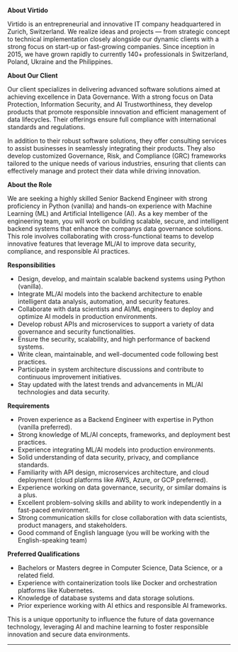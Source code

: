 **About Virtido**

Virtido is an entrepreneurial and innovative IT company headquartered in
Zurich, Switzerland. We realize ideas and projects — from strategic concept to
technical implementation closely alongside our dynamic clients with a strong
focus on start-up or fast-growing companies. Since inception in 2015, we have
grown rapidly to currently 140+ professionals in Switzerland, Poland, Ukraine
and the Philippines.

**About Our Client**

Our client specializes in delivering advanced software solutions aimed at
achieving excellence in Data Governance. With a strong focus on Data
Protection, Information Security, and AI Trustworthiness, they develop
products that promote responsible innovation and efficient management of data
lifecycles. Their offerings ensure full compliance with international
standards and regulations.

In addition to their robust software solutions, they offer consulting services
to assist businesses in seamlessly integrating their products. They also
develop customized Governance, Risk, and Compliance (GRC) frameworks tailored
to the unique needs of various industries, ensuring that clients can
effectively manage and protect their data while driving innovation.

**About the Role**

We are seeking a highly skilled Senior Backend Engineer with strong
proficiency in Python (vanilla) and hands-on experience with Machine Learning
(ML) and Artificial Intelligence (AI). As a key member of the engineering
team, you will work on building scalable, secure, and intelligent backend
systems that enhance the companys data governance solutions. This role
involves collaborating with cross-functional teams to develop innovative
features that leverage ML/AI to improve data security, compliance, and
responsible AI practices.

**Responsibilities**

  * Design, develop, and maintain scalable backend systems using Python (vanilla).
  * Integrate ML/AI models into the backend architecture to enable intelligent data analysis, automation, and security features.
  * Collaborate with data scientists and AI/ML engineers to deploy and optimize AI models in production environments.
  * Develop robust APIs and microservices to support a variety of data governance and security functionalities.
  * Ensure the security, scalability, and high performance of backend systems.
  * Write clean, maintainable, and well-documented code following best practices.
  * Participate in system architecture discussions and contribute to continuous improvement initiatives.
  * Stay updated with the latest trends and advancements in ML/AI technologies and data security.

**Requirements**

  * Proven experience as a Backend Engineer with expertise in Python (vanilla preferred).
  * Strong knowledge of ML/AI concepts, frameworks, and deployment best practices.
  * Experience integrating ML/AI models into production environments.
  * Solid understanding of data security, privacy, and compliance standards.
  * Familiarity with API design, microservices architecture, and cloud deployment (cloud platforms like AWS, Azure, or GCP preferred).
  * Experience working on data governance, security, or similar domains is a plus.
  * Excellent problem-solving skills and ability to work independently in a fast-paced environment.
  * Strong communication skills for close collaboration with data scientists, product managers, and stakeholders.
  * Good command of English language (you will be working with the English-speaking team)

**Preferred Qualifications**

  * Bachelors or Masters degree in Computer Science, Data Science, or a related field.
  * Experience with containerization tools like Docker and orchestration platforms like Kubernetes.
  * Knowledge of database systems and data storage solutions.
  * Prior experience working with AI ethics and responsible AI frameworks.

This is a unique opportunity to influence the future of data governance
technology, leveraging AI and machine learning to foster responsible
innovation and secure data environments.

****